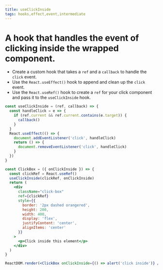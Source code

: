 ```yaml
---
title: useClickInside
tags: hooks,effect,event,intermediate
---
```


# A hook that handles the event of clicking inside the wrapped component.

- Create a custom hook that takes a `ref` and a `callback` to handle the `click` event.
- Use the `React.useEffect()` hook to append and clean up the `click` event.
- Use the `React.useRef()` hook to create a `ref` for your click component and pass it to the `useClickInside` hook.

```jsx
const useClickInside = (ref, callback) => {
  const handleClick = e => {
    if (ref.current && ref.current.contains(e.target)) {
      callback()
    }
  }
  React.useEffect(() => {
    document.addEventListener('click', handleClick)
    return () => {
      document.removeEventListener('click', handleClick)
    }
  })
}
```

```jsx
const ClickBox = ({ onClickInside }) => {
  const clickRef = React.useRef()
  useClickInside(clickRef, onClickInside)
  return (
    <div
      className="click-box"
      ref={clickRef}
      style={{
        border: '2px dashed orangered',
        height: 200,
        width: 400,
        display: 'flex',
        justifyContent: 'center',
        alignItems: 'center'
      }}
    >
      <p>Click inside this element</p>
    </div>
  )
}

ReactDOM.render(<ClickBox onClickInside={() => alert('click inside')} />, document.getElementById('root'))
```
